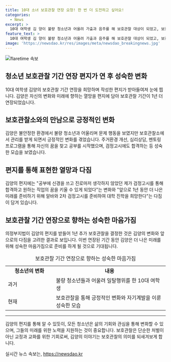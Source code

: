 ```yaml
---
title: 10대 소녀 보호관찰 연장 요청! 한 번 더 도전하고 싶어요!
categories:
  - News
excerpt: >
  10대 여학생 김 양이 불량 청소년과 어울려 가출과 음주를 해 보호관찰 대상이 되었고, 보호관찰 기간을 연장해달라고 판사에게 요청한 후, 환경 변화로 인해 공부를 시작하고 검정고시에 합격하는 등 성장했다고 편지를 썼습니다. 김 양은 보호관찰 연장으로 알바와 경제활동, 대학 진학을 향한 노력을 다짐하며, 이에 의정부지법은 보호관찰 기간을 1년 더 연장했습니다. 클릭할 만한 기사 제목! 불량 청소년에서 모범생으로, 김 양의 인생 이야기 🌟
feature_text: >
  10대 여학생 김 양이 불량 청소년과 어울려 가출과 음주를 해 보호관찰 대상이 되었고, 보호관찰 기간을 연장해달라고 판사에게 요청한 후, 환경 변화로 인해 공부를 시작하고 검정고시에 합격하는 등 성장했다고 편지를 썼습니다. 김 양은 보호관찰 연장으로 알바와 경제활동, 대학 진학을 향한 노력을 다짐하며, 이에 의정부지법은 보호관찰 기간을 1년 더 연장했습니다. 클릭할 만한 기사 제목! 불량 청소년에서 모범생으로, 김 양의 인생 이야기 🌟
image: 'https://newsdao.kr/res/images/meta/newsdao_breakingnews.jpg'
---
```


<p><img src="https://newsdao.kr/res/images/meta/newsdao_breakingnews.jpg" alt="flaretime 속보" /></p>

<h2 data-ke-size="size26">청소년 보호관찰 기간 연장 편지가 연 후 성숙한 변화</h2>

<p data-ke-size="size16">10대 여학생 김양의 보호관찰 기간 연장을 희망하며 작성한 편지가 받아들여져 눈에 띕니다. 김양은 자신의 변화와 미래에 향하는 열망을 편지에 담아 보호관찰 기간이 1년 더 연장되었습니다.</p>

<h2 data-ke-size="size24">보호관찰소와의 만남으로 긍정적인 변화</h2>

<p data-ke-size="size16">김양은 불안정한 환경에서 불량 청소년과 어울리며 문제 행동을 보였지만 보호관찰소에서 관리를 받게 되면서 긍정적인 변화를 겪었습니다. 주거환경 개선, 심리상담, 멘토링 프로그램을 통해 자신의 꿈을 찾고 공부를 시작했으며, 검정고시에도 합격하는 등 성숙한 모습을 보였습니다.</p>

<h2 data-ke-size="size24">편지를 통해 표현한 열망과 다짐</h2>

<p data-ke-size="size16">김양의 편지에는 "공부에 신경을 쓰고 진로마저 생각하지 않았던 제가 검정고시를 통해 합격하고 원하는 직업의 꿈을 키울 수 있게 되었다"는 변화와 "앞으로 1년 동안 더 나은 미래를 준비하기 위해 알바와 2차 검정고시를 준비하여 대학 진학을 희망한다"는 다짐이 담겨 있습니다.</p>

<h2 data-ke-size="size24">보호관찰 기간 연장으로 향하는 성숙한 마음가짐</h2>

<p data-ke-size="size16">의정부지법이 김양의 편지를 받들어 1년 추가 보호관찰을 결정한 것은 김양의 변화와 앞으로의 다짐을 고려한 결과로 보입니다. 이번 연장된 기간 동안 김양은 더 나은 미래를 위해 성숙한 마음가짐으로 준비를 하게 될 것으로 기대됩니다.</p>

<table>
  <caption>보호관찰 기간 연장으로 향하는 성숙한 마음가짐</caption>
  <colgroup>
    <col style="width: 30%" />
    <col style="width: 70%" />
  </colgroup>
  <tr>
    <td style="text-align: center; height: 17px;"><b>청소년의 변화</b></td>
    <td style="text-align: center; height: 17px;"><b>내용</b></td>
  </tr>
  <tr>
    <td style="height: 17px;">과거</td>
    <td>불량 청소년들과 어울려 일탈행위를 한 10대 여학생</td>
  </tr>
  <tr>
    <td style="height: 17px;">현재</td>
    <td>보호관찰을 통해 긍정적인 변화와 자기계발을 이룬 성숙한 모습</td>
  </tr>
</table>

<hr>

<p data-ke-size="size16">김양의 편지를 통해 알 수 있듯이, 모든 청소년은 삶의 기회와 관심을 통해 변화할 수 있으며, 그들의 미래를 위한 노력을 지원하는 것이 중요합니다. 보호관찰은 단순한 처벌이 아닌 교정과 교화를 위한 기회로써, 김양의 이야기는 보호관찰의 의미를 되새겨보게 합니다.</p>
실시간 뉴스 속보는, <a href="https://newsdao.kr" rel="dofollow">https://newsdao.kr</a>


